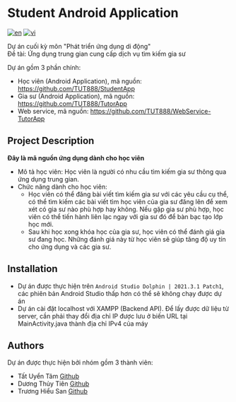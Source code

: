 # Student Android Application
[![en](https://img.shields.io/badge/lang-en-blue.svg)](https://github.com/TUT888/StudentApp/blob/master/README.md)
[![vi](https://img.shields.io/badge/lang-vi-red.svg)](https://github.com/TUT888/StudentApp/blob/master/README.vi.md)

Dự án cuối kỳ môn "Phát triển ứng dụng di động"<br>
Đề tài: Ứng dụng trung gian cung cấp dịch vụ tìm kiếm gia sư <br>

Dự án gồm 3 phần chính: <br>
- Học viên (Android Application), mã nguồn: https://github.com/TUT888/StudentApp
- Gia sư (Android Application), mã nguồn: https://github.com/TUT888/TutorApp
- Web service, mã nguồn: https://github.com/TUT888/WebService-TutorApp

## Project Description
**Đây là mã nguồn ứng dụng dành cho học viên** <br>
- Mô tả học viên: Học viên là người có nhu cầu tìm kiếm gia sư thông qua ứng dụng trung gian. 
- Chức năng dành cho học viên: 
  - Học viên có thể đăng bài viết tìm kiếm gia sư với các yêu cầu cụ thể, có thể tìm kiếm các bài viết tìm học viên của gia sư đăng lên để xem xét có gia sư nào phù hợp hay không. Nếu gặp gia sư phù hợp, học viên có thể tiến hành liên lạc ngay với gia sư đó để bàn bạc tạo lớp học mới. <br>
  - Sau khi học xong khóa học của gia sư, học viên có thể đánh giá gia sư đang học. Những đánh giá này từ học viên sẽ giúp tăng độ uy tín cho ứng dụng và các gia sư. <br>

## Installation
- Dự án được thực hiện trên `Android Studio Dolphin | 2021.3.1 Patch1`, các phiên bản Android Studio thấp hơn có thể sẽ không chạy được dự án
- Dự án cài đặt localhost với XAMPP (Backend API). Để lấy được dữ liệu từ server, cần phải thay đổi địa chỉ IP được lưu ở biến URL tại MainActivity.java thành địa chỉ IPv4 của máy

## Authors
Dự án được thực hiện bởi nhóm gồm 3 thành viên:
- Tất Uyển Tâm [Github](https://github.com/TUT888)
- Dương Thủy Tiên [Github](https://github.com/tienduong-21)
- Trương Hiểu San [Github](https://github.com/hs0512)
